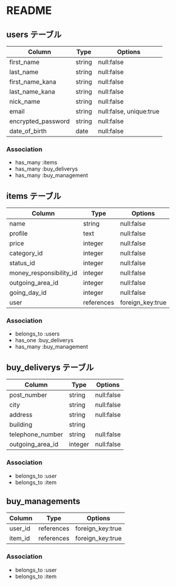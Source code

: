 # README

## users テーブル

|       Column         | Type          | Options                        |
| -------------------- | ------------- | -------------------------------|
|   first_name         |  string       |  null:false                    |
|   last_name          |  string       |  null:false                    |
|   first_name_kana    |  string       |  null:false                    |
|   last_name_kana     |  string       |  null:false                    |
|   nick_name          |  string       |  null:false                    |
|   email              |  string       |  null:false, unique:true       |
|   encrypted_password |  string       |  null:false                    |
|   date_of_birth      |  date         |  null:false                    |

###   Association
- has_many :items
- has_many :buy_deliverys
- has_many :buy_management





## items テーブル

|       Column                | Type          | Options          |
| --------------------------- | ------------- | ---------------- |
|       name                  |  string       |  null:false      |
|       profile               |  text         |  null:false      |
|       price                 |  integer      |  null:false      |
|       category_id           |  integer      |  null:false      |
|       status_id             |  integer      |  null:false      |
|   money_responsibility_id   |  integer      |  null:false      |
|       outgoing_area_id      |  integer      |  null:false      |
|       going_day_id         |  integer      |  null:false      |
|       user                  |  references   | foreign_key:true |
### Association
- belongs_to :users
- has_one :buy_deliverys
- has_many :buy_management







## buy_deliverys テーブル

|       Column         | Type          | Options          |
| -------------------- | ------------- | ---------------- |
|  post_number         |  string       |  null:false      |
|  city                |  string       |  null:false      |
|  address             |  string       |  null:false      |
|  building            |  string       |                  |
|  telephone_number    |  string       |  null:false      |
|  outgoing_area_id    |  integer      |  null:false      |


### Association
- belongs_to :user
- belongs_to :item



## buy_managements

|       Column         | Type          | Options          |
| -------------------- | ------------- | ---------------- |
|  user_id             |  references   | foreign_key:true |
|  item_id             |  references   | foreign_key:true |


###   Association
- belongs_to :user
- belongs_to :item
